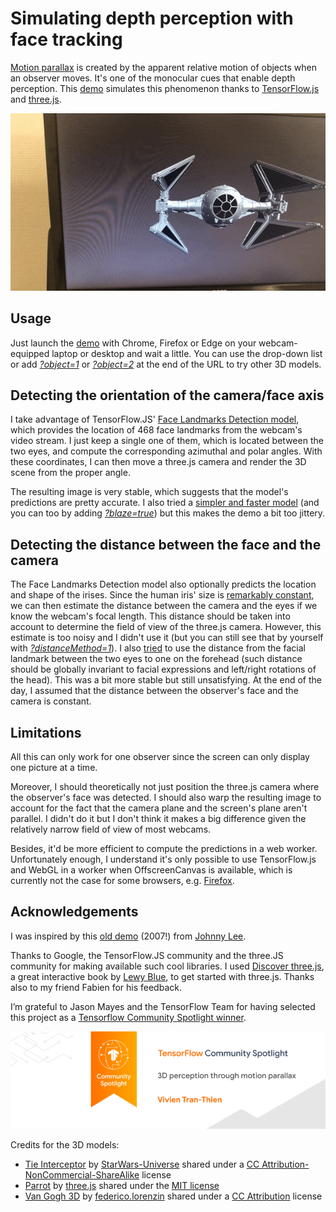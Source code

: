 # Simulating depth perception with face tracking

[Motion parallax](https://en.wikipedia.org/wiki/Depth_perception#Monocular_cues) is created by the apparent relative motion of objects when an observer moves. It's one of the monocular cues that enable depth perception. This [demo](https://vivien000.github.io/trompeloeil/) simulates this phenomenon thanks to [TensorFlow.js](https://www.tensorflow.org/js/models) and [three.js](https://threejs.org/).

![Screenshot](screenshot.gif "Screenshot")

## Usage

Just launch the [demo](https://vivien000.github.io/trompeloeil/) with Chrome, Firefox or Edge on your webcam-equipped laptop or desktop and wait a little. You can use the drop-down list or add *[?object=1](https://vivien000.github.io/trompeloeil/?object=1)* or *[?object=2](https://vivien000.github.io/trompeloeil/?object=2)* at the end of the URL to try other 3D models.

## Detecting the orientation of the camera/face axis

I take advantage of TensorFlow.JS' [Face Landmarks Detection model](https://github.com/tensorflow/tfjs-models/tree/master/face-landmarks-detection), which provides the location of 468 face landmarks from the webcam's video stream. I just keep a single one of them, which is located between the two eyes, and compute the corresponding azimuthal and polar angles. With these coordinates, I can then move a three.js camera and render the 3D scene from the proper angle.

The resulting image is very stable, which suggests that the model's predictions are pretty accurate. I also tried a [simpler and faster model](https://github.com/tensorflow/tfjs-models/tree/master/blazeface) (and you can too by adding *[?blaze=true](https://vivien000.github.io/trompeloeil/?blaze=true)*) but this makes the demo a bit too jittery.

## Detecting the distance between the face and the camera

The Face Landmarks Detection model also optionally predicts the location and shape of the irises. Since the human iris' size is [remarkably constant](https://google.github.io/mediapipe/solutions/iris#depth-from-iris), we can then estimate the distance between the camera and the eyes if we know the webcam's focal length. This distance should be taken into account to determine the field of view of the three.js camera. However, this estimate is too noisy and I didn't use it (but you can still see that by yourself with *[?distanceMethod=1](https://vivien000.github.io/trompeloeil/?distanceMethod=1)*). I also [tried](https://vivien000.github.io/trompeloeil/?distanceMethod=2) to use the distance from the facial landmark between the two eyes to one on the forehead (such distance should be globally invariant to facial expressions and left/right rotations of the head). This was a bit more stable but still unsatisfying. At the end of the day, I assumed that the distance between the observer's face and the camera is constant.

## Limitations

All this can only work for one observer since the screen can only display one picture at a time.

Moreover, I should theoretically not just position the three.js camera where the observer's face was detected. I should also warp the resulting image to account for the fact that the camera plane and the screen's plane aren't parallel. I didn't do it but I don't think it makes a big difference given the relatively narrow field of view of most webcams.

Besides, it'd be more efficient to compute the predictions in a web worker. Unfortunately enough, I understand it's only possible to use TensorFlow.js and WebGL in a worker when OffscreenCanvas is available, which is currently not the case for some browsers, e.g. [Firefox](https://caniuse.com/offscreencanvas).

## Acknowledgements

I was inspired by this [old demo](https://youtu.be/Jd3-eiid-Uw) (2007!) from [Johnny Lee](https://twitter.com/johnnychunglee).

Thanks to Google, the TensorFlow.JS community and the three.JS community for making available such cool libraries. I used [Discover three.js](https://discoverthreejs.com/), a great interactive book by [Lewy Blue](https://twitter.com/lewy_blue), to get started with three.js. Thanks also to my friend Fabien for his feedback.

I’m grateful to Jason Mayes and the TensorFlow Team for having selected this project as a [Tensorflow Community Spotlight winner](https://twitter.com/TensorFlow/status/1347679140468543491).

![TensorFlow Community Spotlight](spotlight.png)

Credits for the 3D models:
- [Tie Interceptor](https://skfb.ly/6oZzr) by [StarWars-Universe](https://sketchfab.com/SWU) shared under a [CC Attribution-NonCommercial-ShareAlike](http://creativecommons.org/licenses/by-nc-sa/4.0/) license
- [Parrot](https://github.com/mrdoob/three.js/tree/dev/examples/models/gltf) by [three.js](https://threejs.org/) shared under the [MIT license](https://github.com/mrdoob/three.js/blob/dev/LICENSE)
- [Van Gogh 3D](https://sketchfab.com/3d-models/van-gogh-3d-be055097ec1942269450952a3983098d) by [federico.lorenzin](https://sketchfab.com/federico.lorenzin) shared under a [CC Attribution](https://creativecommons.org/licenses/by/4.0/) license
